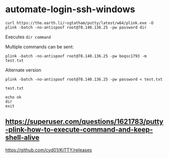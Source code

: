 # automate-login-ssh-windows
```
curl https://the.earth.li/~sgtatham/putty/latest/w64/plink.exe -O
plink -batch -no-antispoof root@78.140.136.25 -pw password dir
```
Executes `dir command`


Multiple commands can be sent:
```
plink -batch -no-antispoof root@78.140.136.25 -pw boqsc1793 -m test.txt
```
Alternate version
```
plink -batch -no-antispoof root@78.140.136.25 -pw password < test.txt
```

`test.txt`
```
echo ok
dir
exit

```


## https://superuser.com/questions/1621783/putty-plink-how-to-execute-command-and-keep-shell-alive
https://github.com/cyd01/KiTTY/releases
